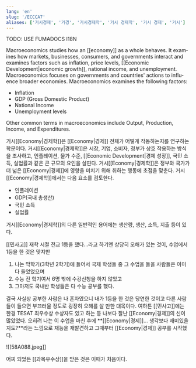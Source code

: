 ```yaml
---
lang: 'en'
slug: '/ECCCA7'
aliases: ['거시경제', '거경', '거시경제학', '거시 경제학', '거시 경제', '거시']
---
```



TODO: USE FUMADOCS I18N

<div lang='en-US'>

Macroeconomics studies how an [[economy]] as a whole behaves.
It examines how markets, businesses, consumers, and governments interact and examines factors such as inflation, price levels, [[Economic Development|economic growth]], national income, and unemployment. Macroeconomics focuses on governments and countries' actions to influence broader economies.
Macroeconomics examines the following factors:

- Inflation
- GDP (Gross Domestic Product)
- National Income
- Unemployment levels

Other common terms in macroeconomics include Output, Production, Income, and Expenditures.

</div>


<div lang='ko-KR'>

거시[[Economy|경제학]]은 [[Economy|경제]] 전체가 어떻게 작동하는지를 연구하는 학문이다.
거시[[Economy|경제학]]은 시장, 기업, 소비자, 정부가 상호 작용하는 방식을 조사하고, 인플레이션, 물가 수준, [[Economic Development|경제 성장]], 국민 소득, 실업률과 같은 큰 규모의 요인을 살핀다.
거시[[Economy|경제학]]은 정부와 국가가 더 넓은 [[Economy|경제]]에 영향을 미치기 위해 취하는 행동에 초점을 맞춘다.
거시[[Economy|경제학]]에서는 다음 요소를 검토한다.

- 인플레이션
- GDP(국내 총생산)
- 국민 소득
- 실업률

거시[[Economy|경제학]]의 다른 일반적인 용어에는 생산량, 생산, 소득, 지출 등이 있다.

</div>


[[민사고]] 재학 시절 전교 1등을 했다...라고 하기엔 상당히 오해가 있는 것이, 수업에서 1등을 한 것은 맞지만

1. 나는 막학기(3학년 2학기)에 들어서 국제 학생들 중 그 수업을 들을 사람들은 이미 다 들었었으며
2. 수능 전 학기여서 6명 밖에 수강신청을 하지 않았고
3. 그마저도 국내반 학생들은 다 수능 공부를 했다.

결국 사실상 공부한 사람은 나 혼자였으니 내가 1등을 한 것은 당연한 것이고 다른 사람들이 들으면 부끄러울 정도로 굉장히 오해를 살 만한 대목이다. 여하튼 [[민사고]]에는 한경 TESAT 최우수상 수상자도 있고 하는 등 나보다 잘난 [[Economy|경제]]의 신이 많았었다. 오히려 나는 이 수업을 마친 후에 **[[Economy|경제]]... 생각보다 재미있을지도?**라는 느낌으로 재능을 재발견하고 그때부터 [[Economy|경제]] 공부를 시작했다.

![[58A088.jpeg]]

어찌 되었든 [[과목우수상]]을 받은 것은 이때가 처음이다.
